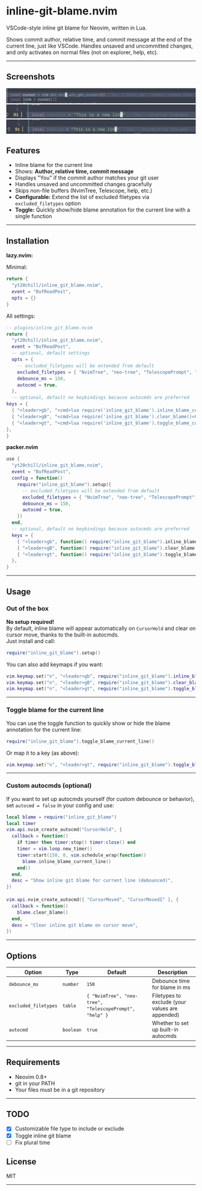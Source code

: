 # inline-git-blame.nvim

VSCode-style inline git blame for Neovim, written in Lua.

Shows commit author, relative time, and commit message at the end of the current line, just like VSCode.
Handles unsaved and uncommitted changes, and only activates on normal files (not on explorer, help, etc).

---

## Screenshots

![Inline blame example](assets/commited.png)
![Unsaved change](assets/unsaved.png)
![Uncommited change](assets/uncommited.png)

## Features

- Inline blame for the current line
- Shows: **Author, relative time, commit message**
- Displays "You" if the commit author matches your git user
- Handles unsaved and uncommitted changes gracefully
- Skips non-file buffers (NvimTree, Telescope, help, etc.)
- **Configurable:** Extend the list of excluded filetypes via `excluded_filetypes` option
- **Toggle:** Quickly show/hide blame annotation for the current line with a single function

---

## Installation

**lazy.nvim:**

Minimal:

```lua
return {
  "yt20chill/inline_git_blame.nvim",
  event = "BufReadPost",
  opts = {}
}
```

All settings:

```lua
-- plugins/inline_git_blame.nvim
return {
  "yt20chill/inline_git_blame.nvim",
  event = "BufReadPost",
  -- optional, default settings
  opts = {
    -- excluded_filetypes will be extended from default
    excluded_filetypes = { "NvimTree", "neo-tree", "TelescopePrompt", "help" },
    debounce_ms = 150,
    autocmd = true,
  },
  -- optional, default no keybindings because autocmds are preferred
keys = {
  { "<leader>gb", "<cmd>lua require('inline_git_blame').inline_blame_current_line()<CR>", desc = "Show inline git blame" },
  { "<leader>gB", "<cmd>lua require('inline_git_blame').clear_blame()<CR>", desc = "Clear inline git blame" },
  { "<leader>gt", "<cmd>lua require('inline_git_blame').toggle_blame_current_line()<CR>", desc = "Toggle inline git blame" },
},
}
```

**packer.nvim**

```lua
use {
  "yt20chill/inline_git_blame.nvim",
  event = "BufReadPost",
  config = function()
    require("inline_git_blame").setup({
      -- excluded_filetypes will be extended from default
      excluded_filetypes = { "NvimTree", "neo-tree", "TelescopePrompt", "help" },
      debounce_ms = 150,
      autocmd = true,
    })
  end,
  -- optional, default no keybindings because autocmds are preferred
  keys = {
    { "<leader>gb", function() require("inline_git_blame").inline_blame_current_line() end, desc = "Show inline git blame" },
    { "<leader>gB", function() require("inline_git_blame").clear_blame() end, desc = "Clear inline git blame" },
    { "<leader>gt", function() require("inline_git_blame").toggle_blame_current_line() end, desc = "Toggle inline git blame" },
  },
}
```

---

## Usage

### Out of the box

**No setup required!**  
By default, inline blame will appear automatically on `CursorHold` and clear on cursor move, thanks to the built-in autocmds.  
Just install and call:

```lua
require("inline_git_blame").setup()
```

You can also add keymaps if you want:

```lua
vim.keymap.set("n", "<leader>gb", require("inline_git_blame").inline_blame_current_line)
vim.keymap.set("n", "<leader>gB", require("inline_git_blame").clear_blame)
vim.keymap.set("n", "<leader>gt", require("inline_git_blame").toggle_blame_current_line)
```

---

### Toggle blame for the current line

You can use the toggle function to quickly show or hide the blame annotation for the current line:

```lua
require("inline_git_blame").toggle_blame_current_line()
```

Or map it to a key (as above):

```lua
vim.keymap.set("n", "<leader>gt", require("inline_git_blame").toggle_blame_current_line)
```

---

### Custom autocmds (optional)

If you want to set up autocmds yourself (for custom debounce or behavior), set `autocmd = false` in your config and use:

```lua
local blame = require("inline_git_blame")
local timer
vim.api.nvim_create_autocmd("CursorHold", {
  callback = function()
    if timer then timer:stop() timer:close() end
    timer = vim.loop.new_timer()
    timer:start(150, 0, vim.schedule_wrap(function()
      blame.inline_blame_current_line()
    end))
  end,
  desc = "Show inline git blame for current line (debounced)",
})

vim.api.nvim_create_autocmd({ "CursorMoved", "CursorMovedI" }, {
  callback = function()
    blame.clear_blame()
  end,
  desc = "Clear inline git blame on cursor move",
})
```

---

## Options

| Option               | Type      | Default                                                 | Description                                     |
| -------------------- | --------- | ------------------------------------------------------- | ----------------------------------------------- |
| `debounce_ms`        | `number`  | `150`                                                   | Debounce time for blame in ms                   |
| `excluded_filetypes` | `table`   | `{ "NvimTree", "neo-tree", "TelescopePrompt", "help" }` | Filetypes to exclude (your values are appended) |
| `autocmd`            | `boolean` | `true`                                                  | Whether to set up built-in autocmds             |

---

## Requirements

- Neovim 0.8+
- git in your PATH
- Your files must be in a git repository

---

## TODO

- [x] Customizable file type to include or exclude
- [x] Toggle inline git blame
- [ ] Fix plural time

## License

MIT

---
